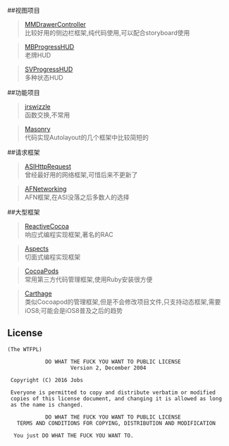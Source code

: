

##视图项目

>[MMDrawerController](https://github.com/mutualmobile/MMDrawerController)
<br>比较好用的侧边栏框架,纯代码使用,可以配合storyboard使用

>[MBProgressHUD](https://github.com/jdg/MBProgressHUD)
<br>老牌HUD	

>[SVProgressHUD](https://github.com/TransitApp/SVProgressHUD)
<br>多种状态HUD
	
	

##功能项目
>[jrswizzle](https://github.com/rentzsch/jrswizzle)
<br>函数交换,不常用

>[Masonry](https://github.com/SnapKit/Masonry)
<br>代码实现Autolayout的几个框架中比较简短的

##请求框架
>[ASIHttpRequest](https://github.com/pokeb/asi-http-request)
<br>曾经最好用的网络框架,可惜后来不更新了

>[AFNetworking](https://github.com/AFNetworking/AFNetworking)
<br>AFN框架,在ASI没落之后多数人的选择


##大型框架
>[ReactiveCocoa](https://github.com/ReactiveCocoa/ReactiveCocoa)
<br>响应式编程实现框架,著名的RAC

>[Aspects](https://github.com/steipete/Aspects)
<br>切面式编程实现框架

>[CocoaPods](https://github.com/CocoaPods/CocoaPods)
<br>常用第三方代码管理框架,使用Ruby安装很方便

>[Carthage](https://github.com/Carthage/Carthage) 
<br>类似Cocoapod的管理框架,但是不会修改项目文件,只支持动态框架,需要iOS8;可能会是iOS8普及之后的趋势
	
	
## License
	(The WTFPL)
	
				DO WHAT THE FUCK YOU WANT TO PUBLIC LICENSE
						Version 2, December 2004
	
	 Copyright (C) 2016 Jobs 
	
	 Everyone is permitted to copy and distribute verbatim or modified
	 copies of this license document, and changing it is allowed as long
	 as the name is changed.
	
				DO WHAT THE FUCK YOU WANT TO PUBLIC LICENSE
	   TERMS AND CONDITIONS FOR COPYING, DISTRIBUTION AND MODIFICATION
	
	  You just DO WHAT THE FUCK YOU WANT TO.

